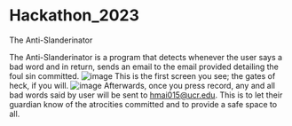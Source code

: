 # Hackathon_2023
The Anti-Slanderinator

The Anti-Slanderinator is a program that detects whenever the user says a bad word and in return, sends an email to the email provided detailing the foul sin committed.
![image](https://github.com/ThomasMerritt/Hackathon_2023/assets/69178323/70ba52a9-16a4-4701-b26f-adc8eaac9e5e)
This is the first screen you see; the gates of heck, if you will.
![image](https://github.com/ThomasMerritt/Hackathon_2023/assets/69178323/1d8d3050-171b-4ed1-9a9f-1873e6b8388c)
Afterwards, once you press record, any and all bad words said by user <Hao Mai> will be sent to hmai015@ucr.edu.
This is to let their guardian know of the atrocities committed and to provide a safe space to all.
